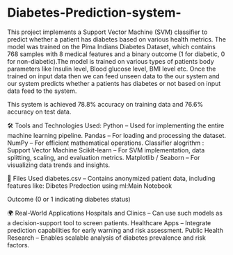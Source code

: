 # Diabetes-Prediction-system-
This project implements a Support Vector Machine (SVM) classifier to predict whether a patient has diabetes based on various health metrics. The model was trained on the Pima Indians Diabetes Dataset, which contains 768 samples with 8 medical features and a binary outcome (1 for diabetic, 0 for non-diabetic).The model is trained on various types of patients body parameters like Insulin level, Blood glucose level, BMI level etc. Once the trained on input data then we can feed unseen data to the our system and our system predicts whether a patients has diabetes or not based on input data feed to the system.

This system is achieved 78.8% accuracy on training data and 76.6% accuracy on test data.

🛠️ Tools and Technologies Used:
Python – Used for implementing the entire machine learning pipeline.
Pandas – For loading and processing the dataset.
NumPy – For efficient mathematical operations.
Classifier alogrithm : Support Vector Machine
Scikit-learn – For SVM implementation, data splitting, scaling, and evaluation metrics.
Matplotlib / Seaborn – For visualizing data trends and insights.

📂 Files Used
diabetes.csv – Contains anonymized patient data, including features like:
Dibetes Predection using ml:Main Notebook

Outcome (0 or 1 indicating diabetes status)

🌍 Real-World Applications
Hospitals and Clinics – Can use such models as a decision-support tool to screen patients.
Healthcare Apps – Integrate prediction capabilities for early warning and risk assessment.
Public Health Research – Enables scalable analysis of diabetes prevalence and risk factors.

